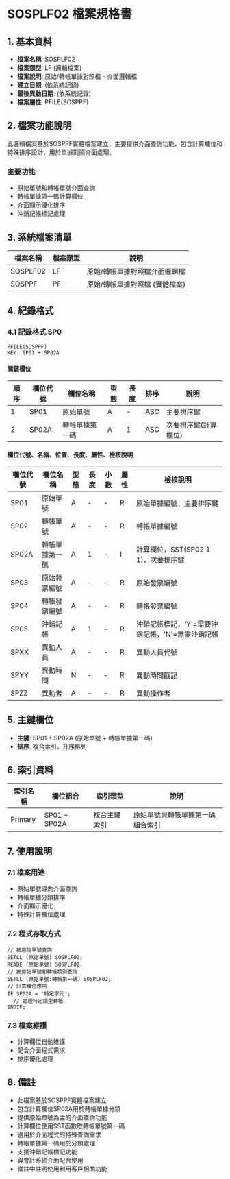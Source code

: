 # SOSPLF02 檔案規格書

## 1. 基本資料
- **檔案名稱**: SOSPLF02
- **檔案類型**: LF (邏輯檔案)
- **檔案說明**: 原始/轉帳單據對照檔 - 介面邏輯檔
- **建立日期**: (依系統記錄)
- **最後異動日期**: (依系統記錄)
- **檔案屬性**: PFILE(SOSPPF)

## 2. 檔案功能說明
此邏輯檔案基於SOSPPF實體檔案建立，主要提供介面查詢功能，包含計算欄位和特殊排序設計，用於單據對照介面處理。

### 主要功能
- 原始單號和轉帳單號介面查詢
- 轉帳單據第一碼計算欄位
- 介面顯示優化排序
- 沖銷記帳標記處理

## 3. 系統檔案清單
| 檔案名稱 | 檔案類型 | 說明 |
|----------|----------|------|
| SOSPLF02 | LF | 原始/轉帳單據對照檔介面邏輯檔 |
| SOSPPF | PF | 原始/轉帳單據對照檔 (實體檔案) |

## 4. 紀錄格式

### 4.1 記錄格式 SP0
```
PFILE(SOSPPF)
KEY: SP01 + SP02A
```

#### 關鍵欄位
| 順序 | 欄位代號 | 欄位名稱 | 型態 | 長度 | 排序 | 說明 |
|------|----------|----------|------|------|------|------|
| 1 | SP01 | 原始單號 | A | - | ASC | 主要排序鍵 |
| 2 | SP02A | 轉帳單據第一碼 | A | 1 | ASC | 次要排序鍵(計算欄位) |

#### 欄位代號、名稱、位置、長度、屬性、檢核說明
| 欄位代號 | 欄位名稱 | 型態 | 長度 | 小數 | 屬性 | 檢核說明 |
|----------|----------|------|------|------|------|----------|
| SP01 | 原始單號 | A | - | - | R | 原始單據編號，主要排序鍵 |
| SP02 | 轉帳單號 | A | - | - | R | 轉帳單據編號 |
| SP02A | 轉帳單據第一碼 | A | 1 | - | I | 計算欄位，SST(SP02 1 1)，次要排序鍵 |
| SP03 | 原始發票編號 | A | - | - | R | 原始發票編號 |
| SP04 | 轉帳發票編號 | A | - | - | R | 轉帳發票編號 |
| SP05 | 沖銷記帳 | A | 1 | - | R | 沖銷記帳標記，'Y'=需要沖銷記帳，'N'=無需沖銷記帳 |
| SPXX | 異動人員 | A | - | - | R | 異動人員代號 |
| SPYY | 異動時間 | N | - | - | R | 異動時間戳記 |
| SPZZ | 異動者 | A | - | - | R | 異動操作者 |

## 5. 主鍵欄位
- **主鍵**: SP01 + SP02A (原始單號 + 轉帳單據第一碼)
- **排序**: 複合索引，升序排列

## 6. 索引資料
| 索引名稱 | 欄位組合 | 索引類型 | 說明 |
|----------|----------|----------|------|
| Primary | SP01 + SP02A | 複合主鍵索引 | 原始單號與轉帳單據第一碼組合索引 |

## 7. 使用說明

### 7.1 檔案用途
- 原始單號導向介面查詢
- 轉帳單據分類排序
- 介面顯示優化
- 特殊計算欄位處理

### 7.2 程式存取方式
```rpg
// 按原始單號查詢
SETLL (原始單號) SOSPLF02;
READE (原始單號) SOSPLF02;
// 按原始單號和轉帳類別查詢
SETLL (原始單號:轉帳第一碼) SOSPLF02;
// 計算欄位應用
IF SP02A = '特定字元';
  // 處理特定類型轉帳
ENDIF;
```

### 7.3 檔案維護
- 計算欄位自動維護
- 配合介面程式需求
- 排序優化處理

## 8. 備註
- 此檔案基於SOSPPF實體檔案建立
- 包含計算欄位SP02A用於轉帳單據分類
- 提供原始單號為主的介面查詢功能
- 計算欄位使用SST函數取轉帳單號第一碼
- 適用於介面程式的特殊查詢需求
- 轉帳單據第一碼用於分類處理
- 支援沖銷記帳標記功能
- 與會計系統介面配合使用
- 備註中註明使用利用客戶相關功能 